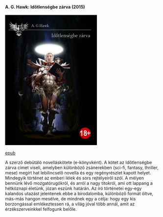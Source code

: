 #### <a name="id_949">A. G. Hawk: Időtlenségbe zárva (2015)</a>
<img src="https://github.com/BercziSandor/calibre_lib/raw/main/A.%20G.%20Hawk/Idotlensegbe%20zarva%20%28949%29/cover.jpg" alt="cover" width="300"/>

[epub](https://github.com/BercziSandor/calibre_lib/raw/main/A.%20G.%20Hawk/Idotlensegbe%20zarva%20%28949%29/Idotlensegbe%20zarva%20-%20A.%20G.%20Hawk.epub)
<div>
<p>A szerző debütáló novelláskötete (e-könyvként). A kötet az Időtlenségbe zárva címet viseli, amelyben különböző zsánerekben (sci-fi, fantasy, thriller, mese) megírt hat lebilincselő novella és egy regényrészlet kapott helyet. Mindegyik történet az emberi lélek és sors rejtélyeiről szól. A mélyen bennünk lévő mozgatórugókról, és arról a nagy titokról, ami ott lappang a hétköznapi életünk, józan eszünk határán. Az író történetei egy-egy kalandos utazást jelentenek ebbe a birodalomba, különböző formát öltve, más-más hangon mesélve, de mindnek egy a célja: hogy egy kis borzongással emlékeztessen rá, a világ jóval több annál, amit az érzékszerveinkkel felfogunk belőle.</p></div>

